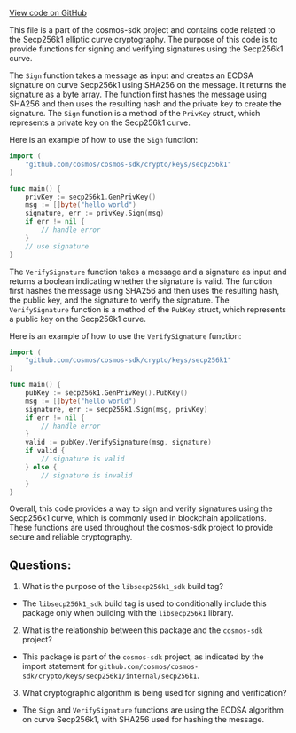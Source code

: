 [View code on GitHub](https://github.com/cosmos/cosmos-sdk.git/crypto/keys/secp256k1/secp256k1_cgo.go)

This file is a part of the cosmos-sdk project and contains code related to the Secp256k1 elliptic curve cryptography. The purpose of this code is to provide functions for signing and verifying signatures using the Secp256k1 curve. 

The `Sign` function takes a message as input and creates an ECDSA signature on curve Secp256k1 using SHA256 on the message. It returns the signature as a byte array. The function first hashes the message using SHA256 and then uses the resulting hash and the private key to create the signature. The `Sign` function is a method of the `PrivKey` struct, which represents a private key on the Secp256k1 curve.

Here is an example of how to use the `Sign` function:

```go
import (
    "github.com/cosmos/cosmos-sdk/crypto/keys/secp256k1"
)

func main() {
    privKey := secp256k1.GenPrivKey()
    msg := []byte("hello world")
    signature, err := privKey.Sign(msg)
    if err != nil {
        // handle error
    }
    // use signature
}
```

The `VerifySignature` function takes a message and a signature as input and returns a boolean indicating whether the signature is valid. The function first hashes the message using SHA256 and then uses the resulting hash, the public key, and the signature to verify the signature. The `VerifySignature` function is a method of the `PubKey` struct, which represents a public key on the Secp256k1 curve.

Here is an example of how to use the `VerifySignature` function:

```go
import (
    "github.com/cosmos/cosmos-sdk/crypto/keys/secp256k1"
)

func main() {
    pubKey := secp256k1.GenPrivKey().PubKey()
    msg := []byte("hello world")
    signature, err := secp256k1.Sign(msg, privKey)
    if err != nil {
        // handle error
    }
    valid := pubKey.VerifySignature(msg, signature)
    if valid {
        // signature is valid
    } else {
        // signature is invalid
    }
}
```

Overall, this code provides a way to sign and verify signatures using the Secp256k1 curve, which is commonly used in blockchain applications. These functions are used throughout the cosmos-sdk project to provide secure and reliable cryptography.
## Questions: 
 1. What is the purpose of the `libsecp256k1_sdk` build tag?
- The `libsecp256k1_sdk` build tag is used to conditionally include this package only when building with the `libsecp256k1` library.

2. What is the relationship between this package and the `cosmos-sdk` project?
- This package is part of the `cosmos-sdk` project, as indicated by the import statement for `github.com/cosmos/cosmos-sdk/crypto/keys/secp256k1/internal/secp256k1`.

3. What cryptographic algorithm is being used for signing and verification?
- The `Sign` and `VerifySignature` functions are using the ECDSA algorithm on curve Secp256k1, with SHA256 used for hashing the message.